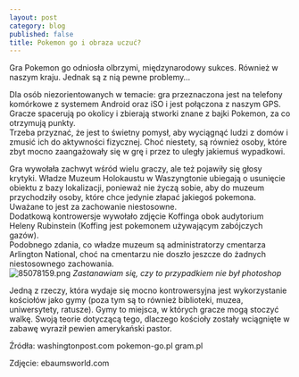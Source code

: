 ```yaml
---
layout: post
category: blog
published: false
title: Pokemon go i obraza uczuć?
---
```

Gra Pokemon go odniosła olbrzymi, międzynarodowy sukces. Również w naszym kraju. Jednak są z nią pewne problemy…       
<!--more-->
Dla osób niezorientowanych w temacie: gra przeznaczona jest na telefony komórkowe z systemem Android oraz iSO i jest połączona z naszym GPS. Gracze spacerują po okolicy i zbierają stworki znane z bajki Pokemon, za co otrzymują punkty.      
Trzeba przyznać, że jest to świetny pomysł, aby wyciągnąć ludzi z domów i zmusić ich do aktywności fizycznej. Choć niestety, są również osoby, które zbyt mocno zaangażowały się w grę i przez to uległy jakiemuś wypadkowi.          

Gra wywołała zachwyt wśród wielu graczy, ale też pojawiły się głosy krytyki. Władze Muzeum Holokaustu w Waszyngtonie ubiegają o usunięcie obiektu z bazy lokalizacji, ponieważ nie życzą sobie, aby do muzeum przychodziły osoby, które chce jedynie złapać jakiegoś pokemona. Uważane to jest za zachowanie niestosowne.          
Dodatkową kontrowersje wywołało zdjęcie Koffinga obok audytorium Heleny Rubinstein (Koffing jest pokemonem używającym zabójczych gazów).       
Podobnego zdania, co władze muzeum są administratorzy cmentarza Arlington National, choć na cmentarzu nie doszło jeszcze do żadnych niestosownego zachowania.         
![85078159.png]({{site.baseurl}}/img/85078159.png)
*Zastanawiam się, czy to przypadkiem nie był photoshop*

Jedną z rzeczy, która wydaje się mocno kontrowersyjna jest wykorzystanie kościołów jako gymy (poza tym są to również biblioteki, muzea, uniwersytety, ratusze). Gymy to miejsca, w których gracze mogą stoczyć walkę. 
Swoją teorie dotyczącą tego, dlaczego kościoły zostały wciągnięte w zabawę wyraził pewien amerykański pastor.  

Źródła: 
washingtonpost.com
pokemon-go.pl
gram.pl

Zdjęcie: ebaumsworld.com

